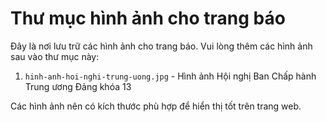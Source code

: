 # Thư mục hình ảnh cho trang báo

Đây là nơi lưu trữ các hình ảnh cho trang báo. Vui lòng thêm các hình ảnh sau vào thư mục này:

1. `hinh-anh-hoi-nghi-trung-uong.jpg` - Hình ảnh Hội nghị Ban Chấp hành Trung ương Đảng khóa 13

Các hình ảnh nên có kích thước phù hợp để hiển thị tốt trên trang web. 